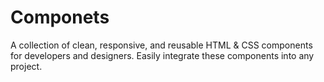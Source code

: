 # Componets
A collection of clean, responsive, and reusable HTML &amp; CSS components for developers and designers. Easily integrate these components into any project.
